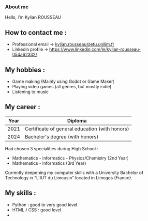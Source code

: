 ### About me 

Hello, I’m Kylian ROUSSEAU

## How to contact me :
  - Professional email -> kylian.rousseau@etu.unilim.fr
  - Linkedin profile -> https://www.linkedin.com/in/kylian-rousseau-054a62332/

## My hobbies :
  - Game making (Mainly using Godot or Game Maker)
  - Playing video games (all genres, but mostly indie)
  - Listening to music

## My career :
| Year | Diploma |
|----------|----------|
| 2021 | Certificate of general education (with honors) |
| 2024 | Bachelor's degree (with honors) |

Had chosen 3 specialities during High School :
  - Mathematics - Informatics - Physics/Chemistry (2nd Year)
  - Mathematics - Informatics (3rd Year)

Currently deepening my computer skills with a University Bachelor of Technology in "L'IUT du Limousin" located in Limoges (France).

## My skills : 
  - Python : good to very good level
  - HTML / CSS : good level
  - 



<!---
krousseau19/krousseau19 is a ✨ special ✨ repository because its `README.md` (this file) appears on your GitHub profile.
You can click the Preview link to take a look at your changes.
--->
